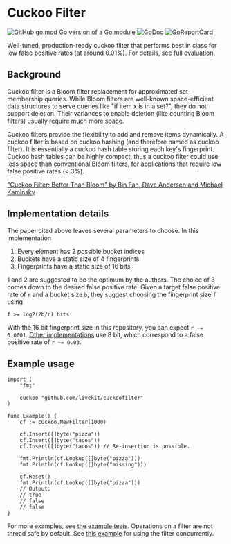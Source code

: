 # Cuckoo Filter

[![GitHub go.mod Go version of a Go module](https://img.shields.io/github/go-mod/go-version/livekit/cuckoofilter.svg)](https://github.com/livekit/cuckoofilter)
[![GoDoc](https://godoc.org/github.com/livekit/cuckoofilter?status.svg)](https://godoc.org/github.com/livekit/cuckoofilter)
[![GoReportCard](https://goreportcard.com/badge/github.com/livekit/cuckoofilter)](https://goreportcard.com/report/github.com/livekit/cuckoofilter)

Well-tuned, production-ready cuckoo filter that performs best in class for low false positive rates (at around 0.01%). For details, see [full evaluation](https://panmari.github.io/2020/10/09/probabilistic-filter-golang.html).

## Background

Cuckoo filter is a Bloom filter replacement for approximated set-membership queries. While Bloom filters are well-known space-efficient data structures to serve queries like "if item x is in a set?", they do not support deletion. Their variances to enable deletion (like counting Bloom filters) usually require much more space.

Cuckoo filters provide the flexibility to add and remove items dynamically. A cuckoo filter is based on cuckoo hashing (and therefore named as cuckoo filter). It is essentially a cuckoo hash table storing each key's fingerprint. Cuckoo hash tables can be highly compact, thus a cuckoo filter could use less space than conventional Bloom filters, for applications that require low false positive rates (< 3%).

["Cuckoo Filter: Better Than Bloom" by Bin Fan, Dave Andersen and Michael Kaminsky](https://www.cs.cmu.edu/~dga/papers/cuckoo-conext2014.pdf)

## Implementation details

The paper cited above leaves several parameters to choose. In this implementation

1. Every element has 2 possible bucket indices
2. Buckets have a static size of 4 fingerprints
3. Fingerprints have a static size of 16 bits

1 and 2 are suggested to be the optimum by the authors. The choice of 3 comes down to the desired false positive rate. Given a target false positive rate of `r` and a bucket size `b`, they suggest choosing the fingerprint size `f` using

    f >= log2(2b/r) bits

With the 16 bit fingerprint size in this repository, you can expect `r ~= 0.0001`.
[Other implementations](https://github.com/seiflotfy/cuckoofilter) use 8 bit, which correspond to a false positive rate of `r ~= 0.03`.

## Example usage

```golang
import (
	"fmt"

	cuckoo "github.com/livekit/cuckoofilter"
)

func Example() {
	cf := cuckoo.NewFilter(1000)

	cf.Insert([]byte("pizza"))
	cf.Insert([]byte("tacos"))
	cf.Insert([]byte("tacos")) // Re-insertion is possible.

	fmt.Println(cf.Lookup([]byte("pizza")))
	fmt.Println(cf.Lookup([]byte("missing")))

	cf.Reset()
	fmt.Println(cf.Lookup([]byte("pizza")))
	// Output:
	// true
	// false
	// false
}
```

For more examples, see [the example tests](https://github.com/livekit/cuckoofilter/blob/master/example_test.go).
Operations on a filter are not thread safe by default.
See [this example](example_threadsafe_test.go) for using the filter concurrently.
